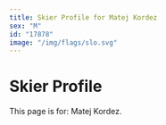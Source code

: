 ```yaml
---
title: Skier Profile for Matej Kordez
sex: "M"
id: "17878"
image: "/img/flags/slo.svg" 
---
```


# Skier Profile

This page is for: Matej Kordez.
    